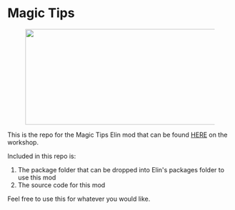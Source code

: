 # Magic Tips
<figure class="image"><a href="https://steamcommunity.com/sharedfiles/filedetails/?id=3361606415" target="_blank" rel="noopener noreferrer"><img style="aspect-ratio:460/215;" src="https://steamuserimages-a.akamaihd.net/ugc/7412102903226111/F556DA8AF3A03CB25396BB1C30E57DA840C5FDCE/?imw=637&imh=358&ima=fit&impolicy=Letterbox&imcolor=%23000000&letterbox=true" width="460" height="215"></a></figure>

This is the repo for the Magic Tips Elin mod that can be found [HERE](https://steamcommunity.com/sharedfiles/filedetails/?id=3361606415) on the workshop.

Included in this repo is:
1. The package folder that can be dropped into Elin's packages folder to use this mod
2. The source code for this mod

Feel free to use this for whatever you would like. 
